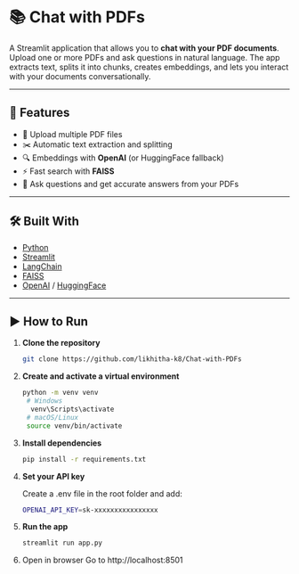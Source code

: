 # 📚 Chat with PDFs  

A Streamlit application that allows you to **chat with your PDF documents**.  
Upload one or more PDFs and ask questions in natural language. The app extracts text, splits it into chunks, creates embeddings, and lets you interact with your documents conversationally.  

---

## 🚀 Features  
- 📄 Upload multiple PDF files  
- ✂️ Automatic text extraction and splitting  
- 🔍 Embeddings with **OpenAI** (or HuggingFace fallback)  
- ⚡ Fast search with **FAISS**  
- 🤖 Ask questions and get accurate answers from your PDFs  

---

## 🛠️ Built With  
- [Python](https://www.python.org/)  
- [Streamlit](https://streamlit.io/)  
- [LangChain](https://www.langchain.com/)  
- [FAISS](https://faiss.ai/)  
- [OpenAI](https://platform.openai.com/) / [HuggingFace](https://huggingface.co/)  

---

## ▶️ How to Run  

1. **Clone the repository**  
   ```bash
   git clone https://github.com/likhitha-k8/Chat-with-PDFs
   
2. **Create and activate a virtual environment**
   ```bash
   python -m venv venv
    # Windows
     venv\Scripts\activate
    # macOS/Linux
    source venv/bin/activate
   
3. **Install dependencies**
   ```bash
   pip install -r requirements.txt
   ```
   
4. **Set your API key**

   Create a .env file in the root folder and add:
   ```bash
   OPENAI_API_KEY=sk-xxxxxxxxxxxxxxxx

6. **Run the app**
   ```bash
   streamlit run app.py
   ```
   
7. Open in browser
   Go to http://localhost:8501
